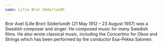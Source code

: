 ```yaml
---
name: Lille Bror Söderlundh
---
```


Bror Axel (Lille Bror) Söderlundh (21 May 1912 – 23 August 1957) was a Swedish composer and singer. He composed music for many Swedish films. He also wrote classical music, including the Concertino for Oboe and Strings which has been performed by the conductor Esa-Pekka Salonen.
